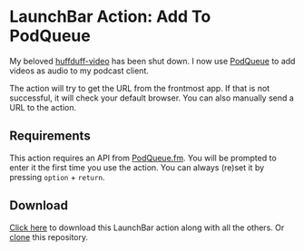 # LaunchBar Action: Add To PodQueue

My beloved [huffduff-video](https://huffduff-video.snarfed.org) has been shut down. I now use [PodQueue](https://podqueue.fm) to add videos as audio to my podcast client.

The action will try to get the URL from the frontmost app. If that is not successful, it will check your default browser. You can also manually send a URL to the action. 

## Requirements

This action requires an API from [PodQueue.fm](https://podqueue.fm/users/api_key). You will be prompted to enter it the first time you use the action. You can always (re)set it by pressing `option` + `return`.


## Download
[Click here](https://github.com/Ptujec/LaunchBar/archive/refs/heads/master.zip) to download this LaunchBar action along with all the others. Or [clone](https://docs.github.com/en/repositories/creating-and-managing-repositories/cloning-a-repository) this repository.   
